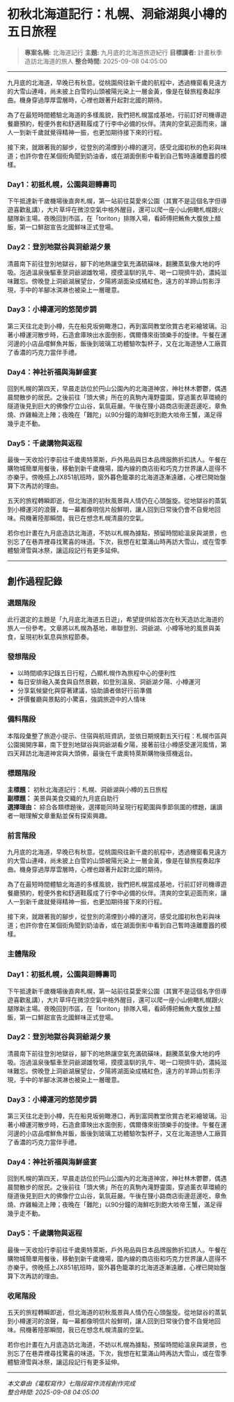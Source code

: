 # 初秋北海道記行：札幌、洞爺湖與小樽的五日旅程

> **專案名稱:** 北海道記行
> **主題:** 九月底的北海道旅遊紀行
> **目標讀者:** 計畫秋季造訪北海道的旅人
> **整合時間:** 2025-09-08 04:05:00

---

九月底的北海道，早晚已有秋意。從桃園飛往新千歲的航程中，透過機窗看見遠方的大雪山連峰，尚未披上白雪的山頭被陽光染上一層金黃，像是在替旅程奏起序曲。機身穿過厚厚雲層時，心裡也跟著升起對北國的期待。

為了在最短時間體驗北海道的多樣風貌，我們把札幌當成基地，行前訂好司機導遊餐廳預約，輕便外套和舒適鞋履成了行李中必備的伙伴。清爽的空氣迎面而來，讓人一到新千歲就覺得精神一振，也更加期待接下來的行程。

接下來，就跟著我的腳步，從登別的湯煙到小樽的運河，感受北國初秋的色彩與味道；也許你會在某個街角聞到奶油香，或在湖面倒影中看到自己暫時遠離塵囂的模樣。

### Day1：初抵札幌，公園與迴轉壽司
下午抵達新千歲機場後直奔札幌，第一站前往莫愛來公園（其實不是這個名字但導遊喜歡亂講），大片草坪在微涼空氣中格外醒目，還可以爬一座小山俯瞰札幌跟火腿隊新主場。夜晚回到市區，在「toriton」排隊入場，看師傅把鮪魚大腹放上醋飯，第一口鮮甜宣告北國鮮味正式登場。

### Day2：登別地獄谷與洞爺湖夕景
清晨南下前往登別地獄谷，腳下的地熱讓空氣充滿硫磺味，翻騰蒸氣像大地的呼吸。泡過溫泉後驅車至洞爺湖雄牧場，摸摸溫馴的乳牛、喝一口現擠牛奶，濃純滋味難忘。傍晚登上洞爺湖展望台，夕陽將湖面染成橘紅色，遠方的羊蹄山剪影浮現，手中的羊腳冰淇淋也被染上一層暖意。

### Day3：小樽運河的悠閒步調
第三天往北走到小樽，先在船見坂俯瞰港口，再到富岡教堂欣賞古老彩繪玻璃。沿著小樽運河散步時，石造倉庫映出水面倒影，偶爾傳來街頭樂手的旋律。午餐在運河邊的小店品嚐鮮魚丼飯，飯後到玻璃工坊體驗吹製杯子，又在北海道戀人工廠買了香濃的巧克力當伴手禮。

### Day4：神社祈福與海鮮盛宴
回到札幌的第四天，早晨走訪位於円山公園內的北海道神宮，神社林木鬱鬱，偶遇晨間散步的居民。之後前往「頭大佛」所在的真駒內滝野靈園，穿過薰衣草環繞的隧道後見到巨大的佛像佇立山谷，氣氛莊嚴。午後在狸小路商店街邊逛邊吃，章魚燒、炸雞輪流上陣；夜晚在「難陀」以90分鐘的海鮮吃到飽大啖帝王蟹，滿足得幾乎走不動。

### Day5：千歲購物與返程
最後一天收拾行李前往千歲奧特萊斯，戶外用品與日本品牌服飾折扣誘人。午餐在購物城簡單用餐後，移動到新千歲機場，國內線的商店街和巧克力世界讓人逛得不亦樂乎。傍晚搭上JX851航班時，窗外暮色籠罩的北海道逐漸遠離，心裡已開始盤算下次再訪的理由。

五天的旅程轉瞬即逝，但北海道的初秋風景與人情仍在心頭盤旋。從地獄谷的蒸氣到小樽運河的浪聲，每一幕都像明信片般鮮明，讓人回到日常後仍會不自覺地回味。飛機著陸那瞬間，我已在想念札幌清晨的空氣。

若你也計畫在九月底造訪北海道，不妨以札幌為據點，預留時間給溫泉與湖景，也別忘了在巷弄裡尋找驚喜的味道。下次，我想在紅葉滿山時再訪大雪山，或在雪季體驗滑雪與冰祭，讓這段記行有更多延伸。

---

## 創作過程記錄

### 選題階段

此行選定的主題是「九月底北海道五日遊」，希望提供給首次在秋天造訪北海道的旅人一份參考。文章將以札幌為基地，串聯登別、洞爺湖、小樽等地的風景與美食，呈現初秋氣息與旅程節奏。

### 發想階段

- 以時間順序記錄五日行程，凸顯札幌作為旅程中心的便利性
- 每日安排融入美食與自然景觀，如登別溫泉、洞爺湖夕陽、小樽運河
- 分享氣候變化與穿著建議，協助讀者做好行前準備
- 評價餐廳與景點的小驚喜，強調旅遊中的人情味

### 備料階段

本階段彙整了旅遊小提示、住宿與航班資訊，並依日期規劃五天行程：札幌市區與公園揭開序幕，南下登別地獄谷與洞爺湖看夕陽，接著前往小樽感受運河風情，第四天拜訪北海道神宮與大頭佛，最後在千歲奧特萊斯購物後搭機返台。

### 標題階段

**主標題：** 初秋北海道記行：札幌、洞爺湖與小樽的五日旅程  
**副標題：** 美景與美食交織的九月底自助行  
**選擇理由：** 綜合各類標題後，選擇能同時呈現行程範圍與季節氛圍的標題，讓讀者一眼理解文章重點並保有探索興趣。

### 前言階段

九月底的北海道，早晚已有秋意。從桃園飛往新千歲的航程中，透過機窗看見遠方的大雪山連峰，尚未披上白雪的山頭被陽光染上一層金黃，像是在替旅程奏起序曲。機身穿過厚厚雲層時，心裡也跟著升起對北國的期待。

為了在最短時間體驗北海道的多樣風貌，我們把札幌當成基地，行前訂好司機導遊餐廳預約，輕便外套和舒適鞋履成了行李中必備的伙伴。清爽的空氣迎面而來，讓人一到新千歲就覺得精神一振，也更加期待接下來的行程。

接下來，就跟著我的腳步，從登別的湯煙到小樽的運河，感受北國初秋色彩與味道；也許你會在某個街角聞到奶油香，或在湖面倒影中看到自己暫時遠離塵囂的模樣。

### 主體階段

### Day1：初抵札幌，公園與迴轉壽司
下午抵達新千歲機場後直奔札幌，第一站前往莫愛來公園（其實不是這個名字但導遊喜歡亂講），大片草坪在微涼空氣中格外醒目，還可以爬一座小山俯瞰札幌跟火腿隊新主場。夜晚回到市區，在「toriton」排隊入場，看師傅把鮪魚大腹放上醋飯，第一口鮮甜宣告北國鮮味正式登場。

### Day2：登別地獄谷與洞爺湖夕景
清晨南下前往登別地獄谷，腳下的地熱讓空氣充滿硫磺味，翻騰蒸氣像大地的呼吸。泡過溫泉後驅車至洞爺湖雄牧場，摸摸溫馴的乳牛、喝一口現擠牛奶，濃純滋味難忘。傍晚登上洞爺湖展望台，夕陽將湖面染成橘紅色，遠方的羊蹄山剪影浮現，手中的羊腳冰淇淋也被染上一層暖意。

### Day3：小樽運河的悠閒步調
第三天往北走到小樽，先在船見坂俯瞰港口，再到富岡教堂欣賞古老彩繪玻璃。沿著小樽運河散步時，石造倉庫映出水面倒影，偶爾傳來街頭樂手的旋律。午餐在運河邊的小店品嚐鮮魚丼飯，飯後到玻璃工坊體驗吹製杯子，又在北海道戀人工廠買了香濃的巧克力當伴手禮。

### Day4：神社祈福與海鮮盛宴
回到札幌的第四天，早晨走訪位於円山公園內的北海道神宮，神社林木鬱鬱，偶遇晨間散步的居民。之後前往「頭大佛」所在的真駒內滝野靈園，穿過薰衣草環繞的隧道後見到巨大的佛像佇立山谷，氣氛莊嚴。午後在狸小路商店街邊逛邊吃，章魚燒、炸雞輪流上陣；夜晚在「難陀」以90分鐘的海鮮吃到飽大啖帝王蟹，滿足得幾乎走不動。

### Day5：千歲購物與返程
最後一天收拾行李前往千歲奧特萊斯，戶外用品與日本品牌服飾折扣誘人。午餐在購物城簡單用餐後，移動到新千歲機場，國內線的商店街和巧克力世界讓人逛得不亦樂乎。傍晚搭上JX851航班時，窗外暮色籠罩的北海道逐漸遠離，心裡已開始盤算下次再訪的理由。

### 收尾階段

五天的旅程轉瞬即逝，但北海道的初秋風景與人情仍在心頭盤旋。從地獄谷的蒸氣到小樽運河的浪聲，每一幕都像明信片般鮮明，讓人回到日常後仍會不自覺地回味。飛機著陸那瞬間，我已在想念札幌清晨的空氣。

若你也計畫在九月底造訪北海道，不妨以札幌為據點，預留時間給溫泉與湖景，也別忘了在巷弄裡尋找驚喜的味道。下次，我想在紅葉滿山時再訪大雪山，或在雪季體驗滑雪與冰祭，讓這段記行有更多延伸。

---

*本文章由《電馭寫作》七階段寫作流程創作完成*  
*整合時間: 2025-09-08 04:05:00*